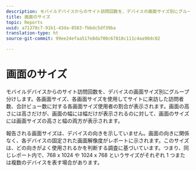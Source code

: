 ```yaml
---
description: モバイルデバイスからのサイト訪問回数を、デバイスの画面サイズ別にグループ分けします。各画面サイズ、各画面サイズを使用してサイトに来訪した訪問者数、合計ビュー数に対する各画面サイズ使用者の割合が表示されます。画面の高さには高さだけが、画面の幅には幅だけが表示されるのに対して、画面のサイズには画面サイズの高さと幅の両方が表示されます。
title: 画面のサイズ
topic: Reports
uuid: a71378c7-91b1-43da-8583-fbbdc5df39ba
translation-type: ht
source-git-commit: 99ee24efaa517e8da700c67818c111c4aa90dc02

---
```



# 画面のサイズ

モバイルデバイスからのサイト訪問回数を、デバイスの画面サイズ別にグループ分けします。各画面サイズ、各画面サイズを使用してサイトに来訪した訪問者数、合計ビュー数に対する各画面サイズ使用者の割合が表示されます。画面の高さには高さだけが、画面の幅には幅だけが表示されるのに対して、画面のサイズには画面サイズの高さと幅の両方が表示されます。

報告される画面サイズは、デバイスの向きを示していません。画面の向きに関係なく、各デバイスの固定された画面解像度がレポートに示されます。このサイズは、どの向きがよく使用されるかを判断する調査に基づいています。つまり、同じレポート内で、768 x 1024 や 1024 x 768 というサイズがそれぞれ 1 つまたは複数のデバイスを表す場合があります。
